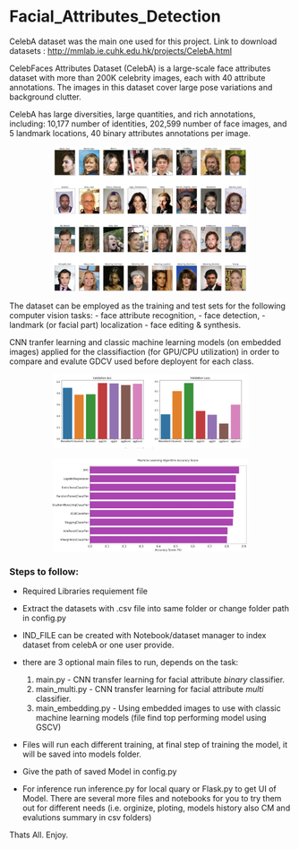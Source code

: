 # Facial_Attributes_Detection
CelebA dataset was the main one used for this project. 
Link to download datasets : http://mmlab.ie.cuhk.edu.hk/projects/CelebA.html

CelebFaces Attributes Dataset (CelebA) is a large-scale face attributes dataset with more than 200K celebrity images, each with 40 attribute annotations. 
The images in this dataset cover large pose variations and background clutter. 

CelebA has large diversities, large quantities, and rich annotations, including:
10,177 number of identities,
202,599 number of face images, and
5 landmark locations, 40 binary attributes annotations per image.
<p align="center">
  <img src=https://github.com/taltole/Facial_Attributes_Detection/blob/master/templates/Picture1.png? width="350" alt="accessibility text">
</p>
The dataset can be employed as the training and test sets for the following computer vision tasks: 
- face attribute recognition, 
- face detection, 
- landmark (or facial part) localization
- face editing & synthesis.

CNN tranfer learning and classic machine learning models (on embedded images) applied for the classifiaction (for GPU/CPU utilization) in order to compare and evalute GDCV used before deployent for each class.
<p align="center">
  <img src=https://github.com/taltole/Facial_Attributes_Detection/blob/master/templates/Picture2.png? width="350" alt="accessibility text">
</p>
<p align="center">
  <img src=https://github.com/taltole/Facial_Attributes_Detection/blob/master/templates/Picture3.png? width="350" alt="accessibility text">
</p>


### Steps to follow: 
- Required Libraries requiement file
- Extract the datasets with .csv file into same folder or change folder path in config.py
- IND_FILE can be created with Notebook/dataset manager to index dataset from celebA or one user provide.
- there are 3 optional main files to run, depends on the task: 
  1. main.py - CNN transfer learning for facial attribute *binary* classifier.
  2. main_multi.py  - CNN transfer learning for facial attribute *multi* classifier.
  3. main_embedding.py - Using embedded images to use with classic machine learning models (file find top performing model using GSCV) 

- Files will run each different training, at final step of training the model, it will be saved into models folder. 
- Give the path of saved Model in config.py  
- For inference run inference.py for local quary or Flask.py to get UI of Model. 
There are several more files and notebooks for you to try them out for different needs (i.e. orginize, ploting, models history also CM and evalutions summary in csv folders)

Thats All. 
Enjoy.
